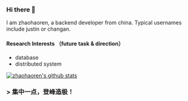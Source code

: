 ### Hi there 👋

I am zhaohaoren, a backend developer from china. Typical usernames include justin or changan.

#### Research Interests （future task & direction）
- database
- distributed system


[![zhaohaoren's github stats](https://github-readme-stats.vercel.app/api?username=zhaohaoren&count_private=true&show_icons=true&theme=default)](https://github.com/zhaohaoren)

### > 集中一点，登峰造极！
